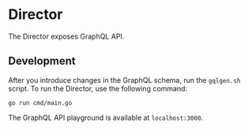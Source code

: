 # Director

The Director exposes GraphQL API.

## Development

After you introduce changes in the GraphQL schema, run the `gqlgen.sh` script.
To run the Director, use the following command:

```
go run cmd/main.go
```

The GraphQL API playground is available at `localhost:3000`.
